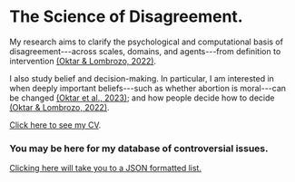 # The Science of Disagreement.
My research aims to clarify the psychological and computational basis of disagreement---across scales, domains, and agents---from definition to intervention [(Oktar & Lombrozo, 2022)](https://escholarship.org/uc/item/3380n01h).

I also study belief and decision-making. In particular, I am interested in when deeply important beliefs---such as whether abortion is moral---can be changed [(Oktar et al., 2023)](https://doi.org/10.1016/j.cognition.2023.105434); and 
how people decide how to decide [(Oktar & Lombrozo, 2022)](https://www.sciencedirect.com/science/article/pii/S0010027722000099).

[Click here to see my CV](/assets/Academic_CV-3.pdf).

### You may be here for my database of controversial issues.
[Clicking here will take you to a JSON formatted list.](https://github.com/keremoktar/disagreement_statsampling/blob/main/issues.js) 
